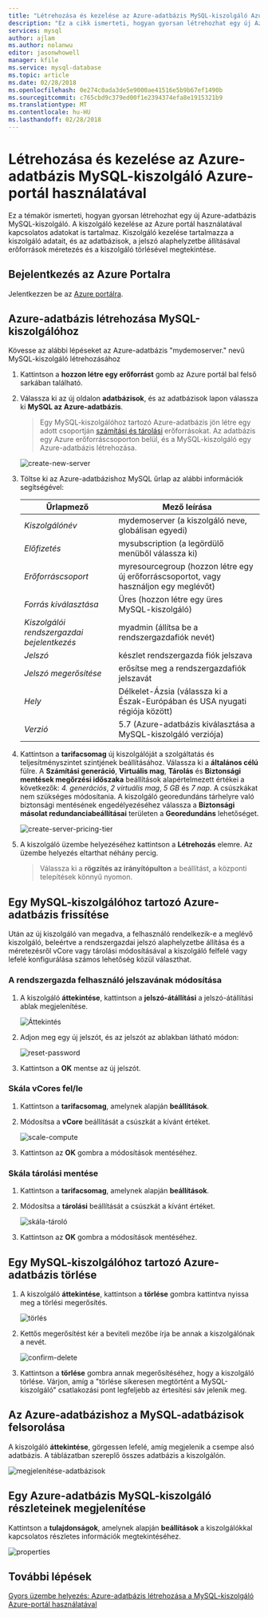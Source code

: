 ```yaml
---
title: "Létrehozása és kezelése az Azure-adatbázis MySQL-kiszolgáló Azure-portál használatával"
description: "Ez a cikk ismerteti, hogyan gyorsan létrehozhat egy új Azure-adatbázist a MySQL-kiszolgáló és az Azure portál használatával kiszolgáló kezeléséhez."
services: mysql
author: ajlam
ms.author: nolanwu
editor: jasonwhowell
manager: kfile
ms.service: mysql-database
ms.topic: article
ms.date: 02/28/2018
ms.openlocfilehash: 0e274c0ada3de5e9000ae41516e5b9b67ef1490b
ms.sourcegitcommit: c765cbd9c379ed00f1e2394374efa8e1915321b9
ms.translationtype: MT
ms.contentlocale: hu-HU
ms.lasthandoff: 02/28/2018
---
```

# <a name="create-and-manage-azure-database-for-mysql-server-using-azure-portal"></a>Létrehozása és kezelése az Azure-adatbázis MySQL-kiszolgáló Azure-portál használatával
Ez a témakör ismerteti, hogyan gyorsan létrehozhat egy új Azure-adatbázis MySQL-kiszolgáló. A kiszolgáló kezelése az Azure portál használatával kapcsolatos adatokat is tartalmaz. Kiszolgáló kezelése tartalmazza a kiszolgáló adatait, és az adatbázisok, a jelszó alaphelyzetbe állításával erőforrások méretezés és a kiszolgáló törlésével megtekintése.

## <a name="log-in-to-the-azure-portal"></a>Bejelentkezés az Azure Portalra
Jelentkezzen be az [Azure portálra](https://portal.azure.com).

## <a name="create-an-azure-database-for-mysql-server"></a>Azure-adatbázis létrehozása MySQL-kiszolgálóhoz
Kövesse az alábbi lépéseket az Azure-adatbázis "mydemoserver." nevű MySQL-kiszolgáló létrehozásához

1. Kattintson a **hozzon létre egy erőforrást** gomb az Azure portál bal felső sarkában található.

2. Válassza ki az új oldalon **adatbázisok**, és az adatbázisok lapon válassza ki **MySQL az Azure-adatbázis**.

    > Egy MySQL-kiszolgálóhoz tartozó Azure-adatbázis jön létre egy adott csoportján [számítási és tárolási](./concepts-pricing-tiers.md) erőforrásokat. Az adatbázis egy Azure erőforráscsoporton belül, és a MySQL-kiszolgáló egy Azure-adatbázis létrehozása.

   ![create-new-server](./media/howto-create-manage-server-portal/create-new-server.png)

3. Töltse ki az Azure-adatbázishoz MySQL űrlap az alábbi információk segítségével:

    | **Űrlapmező** | **Mező leírása** |
    |----------------|-----------------------|
    | *Kiszolgálónév* | mydemoserver (a kiszolgáló neve, globálisan egyedi) |
    | *Előfizetés* | mysubscription (a legördülő menüből válassza ki) |
    | *Erőforráscsoport* | myresourcegroup (hozzon létre egy új erőforráscsoportot, vagy használjon egy meglévőt) |
    | *Forrás kiválasztása* | Üres (hozzon létre egy üres MySQL-kiszolgáló) |
    | *Kiszolgálói rendszergazdai bejelentkezés* | myadmin (állítsa be a rendszergazdafiók nevét) |
    | *Jelszó* | készlet rendszergazda fiók jelszava |
    | *Jelszó megerősítése* | erősítse meg a rendszergazdafiók jelszavát |
    | *Hely* | Délkelet-Ázsia (válassza ki a Észak-Európában és USA nyugati régiója között) |
    | *Verzió* | 5.7 (Azure-adatbázis kiválasztása a MySQL-kiszolgáló verziója) |

4. Kattintson a **tarifacsomag** új kiszolgálóját a szolgáltatás és teljesítményszintet szintjének beállításához. Válassza ki a **általános célú** fülre. A **Számítási generáció**, **Virtuális mag**, **Tárolás** és **Biztonsági mentések megőrzési időszaka** beállítások alapértelmezett értékei a következők: *4. generációs*, *2 virtuális mag*, *5 GB* és *7 nap*. A csúszkákat nem szükséges módosítania. A kiszolgáló georedundáns tárhelyre való biztonsági mentésének engedélyezéséhez válassza a **Biztonsági másolat redundanciabeállításai** területen a **Georedundáns** lehetőséget.

   ![create-server-pricing-tier](./media/howto-create-manage-server-portal/create-server-pricing-tier.png)

5. A kiszolgáló üzembe helyezéséhez kattintson a **Létrehozás** elemre. Az üzembe helyezés eltarthat néhány percig.

    > Válassza ki a **rögzítés az irányítópulton** a beállítást, a központi telepítések könnyű nyomon.

## <a name="update-an-azure-database-for-mysql-server"></a>Egy MySQL-kiszolgálóhoz tartozó Azure-adatbázis frissítése
Után az új kiszolgáló van megadva, a felhasználó rendelkezik-e a meglévő kiszolgáló, beleértve a rendszergazdai jelszó alaphelyzetbe állítása és a méretezésről vCore vagy tárolási módosításával a kiszolgáló felfelé vagy lefelé konfigurálása számos lehetőség közül választhat.

### <a name="change-the-administrator-user-password"></a>A rendszergazda felhasználó jelszavának módosítása
1. A kiszolgáló **áttekintése**, kattintson a **jelszó-átállítási** a jelszó-átállítási ablak megjelenítése.

   ![Áttekintés](./media/howto-create-manage-server-portal/overview.png)

2. Adjon meg egy új jelszót, és az jelszót az ablakban látható módon:

   ![reset-password](./media/howto-create-manage-server-portal/reset-password.png)

3. Kattintson a **OK** mentse az új jelszót.

### <a name="scale-vcores-updown"></a>Skála vCores fel/le

1. Kattintson a **tarifacsomag**, amelynek alapján **beállítások**.

2. Módosítsa a **vCore** beállítását a csúszkát a kívánt értéket.

    ![scale-compute](./media/howto-create-manage-server-portal/scale-compute.png)

3. Kattintson az **OK** gombra a módosítások mentéséhez.

### <a name="scale-storage-up"></a>Skála tárolási mentése

1. Kattintson a **tarifacsomag**, amelynek alapján **beállítások**.

2. Módosítsa a **tárolási** beállítását a csúszkát a kívánt értéket.

    ![skála-tároló](./media/howto-create-manage-server-portal/scale-storage.png)

3. Kattintson az **OK** gombra a módosítások mentéséhez.

## <a name="delete-an-azure-database-for-mysql-server"></a>Egy MySQL-kiszolgálóhoz tartozó Azure-adatbázis törlése

1. A kiszolgáló **áttekintése**, kattintson a **törlése** gombra kattintva nyissa meg a törlési megerősítés.

    ![törlés](./media/howto-create-manage-server-portal/delete.png)

2. Kettős megerősítést kér a beviteli mezőbe írja be annak a kiszolgálónak a nevét.

    ![confirm-delete](./media/howto-create-manage-server-portal/confirm.png)

3. Kattintson a **törlése** gombra annak megerősítéséhez, hogy a kiszolgáló törlése. Várjon, amíg a "törlése sikeresen megtörtént a MySQL-kiszolgáló" csatlakozási pont legfeljebb az értesítési sáv jelenik meg.

## <a name="list-the-azure-database-for-mysql-databases"></a>Az Azure-adatbázishoz a MySQL-adatbázisok felsorolása
A kiszolgáló **áttekintése**, görgessen lefelé, amíg megjelenik a csempe alsó adatbázis. A táblázatban szereplő összes adatbázis a kiszolgálón.

   ![megjelenítése-adatbázisok](./media/howto-create-manage-server-portal/show-databases.png)

## <a name="show-details-of-an-azure-database-for-mysql-server"></a>Egy Azure-adatbázis MySQL-kiszolgáló részleteinek megjelenítése
Kattintson a **tulajdonságok**, amelynek alapján **beállítások** a kiszolgálókkal kapcsolatos részletes információk megtekintéséhez.

![properties](./media/howto-create-manage-server-portal/properties.png)

## <a name="next-steps"></a>További lépések

[Gyors üzembe helyezés: Azure-adatbázis létrehozása a MySQL-kiszolgáló Azure-portál használatával](./quickstart-create-mysql-server-database-using-azure-portal.md)
